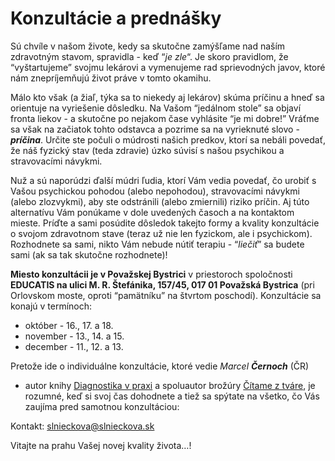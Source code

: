 Konzultácie a prednášky
=======================

Sú chvíle v našom živote, kedy sa skutočne zamýšľame nad naším zdravotným
stavom, spravidla - keď “*je zle*“. Je skoro pravidlom, že “vyštartujeme” svojmu
lekárovi a vymenujeme rad sprievodných javov, ktoré nám znepríjemňujú život
práve v tomto okamihu.

Málo kto však (a žiaľ, týka sa to niekedy aj lekárov) skúma príčinu a hneď sa
orientuje na vyriešenie dôsledku. Na Vašom “jedálnom stole” sa objaví fronta
liekov - a skutočne po nejakom čase vyhlásite “je mi dobre!” Vráťme sa však na
začiatok tohto odstavca a pozrime sa na vyrieknuté slovo - ***príčina***. Určite
ste počuli o múdrosti našich predkov, ktorí sa nebáli povedať, že náš fyzický
stav (teda zdravie) úzko súvisí s našou psychikou a stravovacími návykmi.

Nuž a sú naporúdzi ďalší múdri ľudia, ktorí Vám vedia povedať, čo urobiť s Vašou
psychickou pohodou (alebo nepohodou), stravovacími návykmi (alebo zlozvykmi),
aby ste odstránili (alebo zmiernili) riziko príčin. Aj túto alternatívu Vám
ponúkame v dole uvedených časoch a na kontaktom mieste. Príďte a sami posúdite
dôsledok takejto formy a kvality konzultácie o svojom zdravotnom stave (teraz už
nie len fyzickom, ale i psychickom). Rozhodnete sa sami, nikto Vám nebude nútiť
terapiu - “*liečiť*” sa budete sami (ak sa tak skutočne rozhodnete)!

**Miesto konzultácii je v Považskej Bystrici** v priestoroch spoločnosti
**EDUCATIS na ulici M. R. Štefánika, 157/45, 017 01 Považská Bystrica** (pri
Orlovskom moste, oproti “pamätníku” na štvrtom poschodí). Konzultácie sa konajú
v termínoch:

* október - 16., 17. a 18.
* november - 13., 14. a 15.
* december - 11., 12. a 13.

Pretože ide o individuálne konzultácie, ktoré vedie *Marcel* ***Černoch*** (ČR)
- autor knihy [Diagnostika v
praxi](/sip/knihy/diagnostika-v-praxi) a spoluautor brožúry
[Čítame z tváre](/sip/p/citame-z-tvare/), je rozumné, keď si
svoj čas dohodnete a tiež sa spýtate na všetko, čo Vás zaujíma pred samotnou
konzultáciou:

Kontakt: [slnieckova@slnieckova.sk](mailto:slnieckova@slnieckova.sk)

Vitajte na prahu Vašej novej kvality života…!

